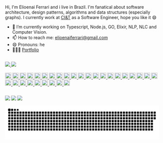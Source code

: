Hi, I'm Elioenai Ferrari and i live in Brazil. I'm fanatical about software architecture, design patterns, algorithms and data structures (especially graphs). I currently work at [CI&T](https://ciandt.com) as a Software Engineer, hope you like it 😄

- 🔭 I’m currently working on Typescript, Node.js, GO, Elixir, NLP, NLC and Computer Vision.
- 📫 How to reach me: elioenaiferrari@gmail.com
- 😄 Pronouns: he
- 👨🏽‍💻 [Portfolio](https://elioenai-ferrari.vercel.app/)
  <br/>
  <br/>

 <link rel="stylesheet" href="https://cdn.jsdelivr.net/gh/devicons/devicon@v2.13.0/devicon.min.css">

<div>
  <a href="https://github.com/ElioenaiFerrari">
  <img height="180em" src="https://github-readme-stats.vercel.app/api?username=ElioenaiFerrari&show_icons=true&theme=dracula&include_all_commits=true&count_private=true"/>
  <img height="180em" src="https://github-readme-stats.vercel.app/api/top-langs/?username=ElioenaiFerrari&layout=compact&langs_count=7&theme=dracula"/>
</div>

<div style="display: inline_block"><br>
  <img style="width: 20px; height: 20px;" src="https://cdn.jsdelivr.net/gh/devicons/devicon/icons/go/go-original.svg" />
  <img style="width: 20px; height: 20px;" src="https://cdn.jsdelivr.net/gh/devicons/devicon/icons/javascript/javascript-original.svg" />
  <img style="width: 20px; height: 20px;" src="https://cdn.jsdelivr.net/gh/devicons/devicon/icons/typescript/typescript-original.svg" />
  <img style="width: 20px; height: 20px;" src="https://cdn.jsdelivr.net/gh/devicons/devicon/icons/elixir/elixir-original.svg" />
  <img style="width: 20px; height: 20px;" src="https://cdn.jsdelivr.net/gh/devicons/devicon/icons/dart/dart-original.svg" />
  <img style="width: 20px; height: 20px;" src="https://cdn.jsdelivr.net/gh/devicons/devicon/icons/handlebars/handlebars-original.svg" />
  <img style="width: 20px; height: 20px;" src="https://cdn.jsdelivr.net/gh/devicons/devicon/icons/nestjs/nestjs-plain.svg" />
  <img style="width: 20px; height: 20px;" src="https://cdn.jsdelivr.net/gh/devicons/devicon/icons/phoenix/phoenix-original.svg" />
  <img style="width: 20px; height: 20px;" src="https://cdn.jsdelivr.net/gh/devicons/devicon/icons/vuejs/vuejs-original.svg" />
  <img style="width: 20px; height: 20px;" src="https://cdn.jsdelivr.net/gh/devicons/devicon/icons/nuxtjs/nuxtjs-original.svg" />
  <img style="width: 20px; height: 20px;" src="https://cdn.jsdelivr.net/gh/devicons/devicon/icons/react/react-original.svg" />
  <img style="width: 20px; height: 20px;" src="https://cdn.jsdelivr.net/gh/devicons/devicon/icons/nextjs/nextjs-original.svg" />
  <img style="width: 20px; height: 20px;" src="https://cdn.jsdelivr.net/gh/devicons/devicon/icons/electron/electron-original.svg" />
  <img style="width: 20px; height: 20px;" src="https://cdn.jsdelivr.net/gh/devicons/devicon/icons/flutter/flutter-original.svg" />
  <img style="width: 20px; height: 20px;" src="https://cdn.jsdelivr.net/gh/devicons/devicon/icons/redis/redis-original.svg" />
  <img style="width: 20px; height: 20px;" src="https://cdn.jsdelivr.net/gh/devicons/devicon/icons/postgresql/postgresql-original.svg" />
  <img style="width: 20px; height: 20px;" src="https://cdn.jsdelivr.net/gh/devicons/devicon/icons/mongodb/mongodb-original.svg" />
  <img style="width: 20px; height: 20px;" src="https://cdn.jsdelivr.net/gh/devicons/devicon/icons/apachekafka/apachekafka-original.svg" />
  <img style="width: 20px; height: 20px;" src="https://cdn.jsdelivr.net/gh/devicons/devicon/icons/git/git-original.svg" />
  <img style="width: 20px; height: 20px;" src="https://cdn.jsdelivr.net/gh/devicons/devicon/icons/linux/linux-original.svg" />
  <img style="width: 20px; height: 20px;" src="https://cdn.jsdelivr.net/gh/devicons/devicon/icons/bitbucket/bitbucket-original.svg" />
  <img style="width: 20px; height: 20px;" src="https://cdn.jsdelivr.net/gh/devicons/devicon/icons/centos/centos-original.svg" />
  <img style="width: 20px; height: 20px;" src="https://cdn.jsdelivr.net/gh/devicons/devicon/icons/debian/debian-original.svg" />
  <img style="width: 20px; height: 20px;" src="https://cdn.jsdelivr.net/gh/devicons/devicon/icons/ubuntu/ubuntu-plain.svg" />
  <img style="width: 20px; height: 20px;" src="https://cdn.jsdelivr.net/gh/devicons/devicon/icons/docker/docker-original.svg" />
  <img style="width: 20px; height: 20px;" src="https://cdn.jsdelivr.net/gh/devicons/devicon/icons/jenkins/jenkins-line.svg" />
  <img style="width: 20px; height: 20px;" src="https://cdn.jsdelivr.net/gh/devicons/devicon/icons/kubernetes/kubernetes-plain.svg" />
  <img style="width: 20px; height: 20px;" src="https://cdn.jsdelivr.net/gh/devicons/devicon/icons/googlecloud/googlecloud-original.svg" />
  <img style="width: 20px; height: 20px;" src="https://cdn.jsdelivr.net/gh/devicons/devicon/icons/heroku/heroku-original.svg" />
  <img style="width: 20px; height: 20px;" src="https://cdn.jsdelivr.net/gh/devicons/devicon/icons/sass/sass-original.svg" />
</div>
  
  ##
 
<div> 
  <a href="https://instagram.com/elioenai_ferrari" target="_blank"><img src="https://img.shields.io/badge/-Instagram-%23E4405F?style=for-the-badge&logo=instagram&logoColor=white" target="_blank"></a>
  <a href = "mailto:elioenaiferrari@gmail.com"><img src="https://img.shields.io/badge/-Gmail-%23333?style=for-the-badge&logo=gmail&logoColor=white" target="_blank"></a>
  <a href="https://www.linkedin.com/in/elioenai-ferrari-9a90a6173" target="_blank"><img src="https://img.shields.io/badge/-LinkedIn-%230077B5?style=for-the-badge&logo=linkedin&logoColor=white" target="_blank"></a> 
 
   ![Snake animation](https://github.com/ElioenaiFerrari/ElioenaiFerrari/blob/output/github-contribution-grid-snake.svg)  
</div>
